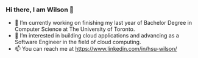 ### Hi there, I am Wilson 👋
- 🔭 I’m currently working on finishing my last year of Bachelor Degree in Computer Science at The University of Toronto.
- 🌱 I’m interested in building cloud applications and advancing as a Software Engineer in the field of cloud computing.
- 📫 You can reach me at https://www.linkedin.com/in/hsu-wilson/
